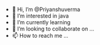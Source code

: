 - 👋 Hi, I’m @Priyanshuverma 
- 👀 I’m interested in java
- 🌱 I’m currently learning 
- 💞️ I’m looking to collaborate on ...
- 📫 How to reach me ...

<!---
Priyanshuverma19/Priyanshuverma19 is a ✨ special ✨ repository because its `README.md` (this file) appears on your GitHub profile.
You can click the Preview link to take a look at your changes.
--->
